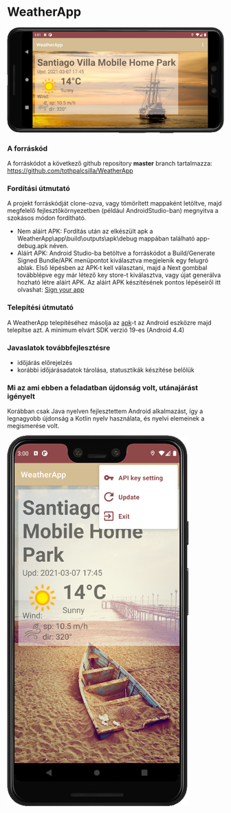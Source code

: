 # WeatherApp

![image](https://github.com/tothpalcsilla/WeatherApp/blob/master/images/land.png)

### A forráskód  
A forráskódot a következő github repository **master** branch tartalmazza: https://github.com/tothpalcsilla/WeatherApp

### Fordítási útmutató  
A projekt forráskódját clone-ozva, vagy tömörített mappaként letöltve, majd megfelelő fejlesztőkörnyezetben (például AndroidStudio-ban) megnyitva a szokásos módon fordítható.   
- Nem aláírt APK: Fordítás után az elkészült apk a WeatherApp\app\build\outputs\apk\debug mappában található app-debug.apk néven.
- Aláírt APK: Android Studio-ba betöltve a forráskódot a Build/Generate Signed Bundle/APK menüpontot kiválasztva megjelenik egy felugró ablak. Első lépésben az APK-t kell választani, majd a Next gombbal továbblépve egy már létező key store-t kiválasztva, vagy újat generálva hozható létre aláírt APK. Az aláírt APK készítésének pontos lépéseiről itt olvashat: [Sign your app](https://developer.android.com/studio/publish/app-signing#sign_release)


### Telepítési útmutató  
A WeatherApp telepítéséhez másolja az [apk](https://github.com/tothpalcsilla/WeatherApp/blob/master/apk/app-release.apk)-t az Android eszközre majd telepítse azt.
A minimum elvárt SDK verzió 19-es (Android 4.4)

### Javaslatok továbbfejlesztésre  
- időjárás előrejelzés
- korábbi időjárásadatok tárolása, statusztikák készítése belőlük

### Mi az ami ebben a feladatban újdonság volt, utánajárást igényelt
Korábban csak Java nyelven fejlesztettem Android alkalmazást, így a legnagyobb újdonság a Kotlin nyelv használata, és nyelvi elemeinek a megismerése volt.

![image](https://github.com/tothpalcsilla/WeatherApp/blob/master/images/menu.png)
